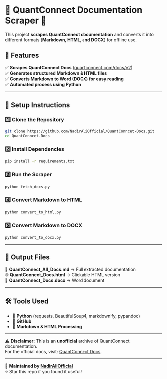 # 📘 QuantConnect Documentation Scraper 🚀

This project **scrapes QuantConnect documentation** and converts it into different formats (**Markdown, HTML, and DOCX**) for offline use.

## 📌 Features
✅ **Scrapes QuantConnect Docs** ([quantconnect.com/docs/v2](https://www.quantconnect.com/docs/v2))  
✅ **Generates structured Markdown & HTML files**  
✅ **Converts Markdown to Word (DOCX) for easy reading**  
✅ **Automated process using Python**

---

## 🔧 Setup Instructions

### 1️⃣ Clone the Repository
```bash
git clone https://github.com/NadirAliOfficial/QuantConncet-Docs.git
cd QuantConncet-Docs
```

### 2️⃣ Install Dependencies
```bash
pip install -r requirements.txt
```

### 3️⃣ Run the Scraper
```bash
python fetch_docs.py
```

### 4️⃣ Convert Markdown to HTML
```bash
python convert_to_html.py
```

### 5️⃣ Convert Markdown to DOCX
```bash
python convert_to_docx.py
```

---

## 📂 Output Files
📜 **QuantConnect_All_Docs.md** → Full extracted documentation  
🌐 **QuantConnect_Docs.html** → Clickable HTML version  
📝 **QuantConnect_Docs.docx** → Word document  

---

## 🛠️ Tools Used
- 🐍 **Python** (requests, BeautifulSoup4, markdownify, pypandoc)
- 🔗 **GitHub**
- 📄 **Markdown & HTML Processing**

---

⚠️ **Disclaimer:** This is an **unofficial** archive of QuantConnect documentation.  
For the official docs, visit: [QuantConnect Docs](https://www.quantconnect.com/docs/v2/).

---
🚀 **Maintained by [NadirAliOfficial](https://github.com/NadirAliOfficial)**  
⭐ Star this repo if you found it useful!
```